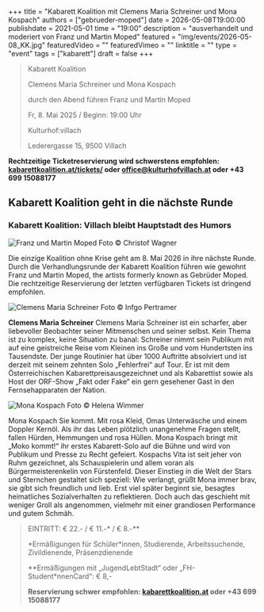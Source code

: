 +++
title = "Kabarett Koalition mit Clemens Maria Schreiner und Mona Kospach"
authors = ["gebrueder-moped"]
date = 2026-05-08T19:00:00
publishdate = 2021-05-01
time = "19:00"
description = "ausverhandelt und moderiert von Franz und Martin Moped"
featured = "img/events/2026-05-08_KK.jpg"
featuredVideo = ""
featuredVimeo = ""
linktitle = ""
type = "event"
tags = ["kabarett"]
draft = false
+++


>Kabarett Koalition
>
>Clemens Maria Schreiner und Mona Kospach
>
>durch den Abend führen Franz und Martin Moped
>
>Fr, 8. Mai 2025 / Beginn: 19:00 Uhr
>
>Kulturhof:villach
>
>Lederergasse 15, 9500 Villach

**Rechtzeitige Ticketreservierung wird schwerstens empfohlen: [kabarettkoalition.at/tickets/](https://kabarettkoalition.at/tickets/) oder office@kulturhofvillach.at oder +43 699 15088177** 

## Kabarett Koalition geht in die nächste Runde

### Kabarett Koalition: Villach bleibt Hauptstadt des Humors

![Franz und Martin Moped](/img/events/2025-03-14_Gebrueder_Moped_c_Christof_Wagner.jpg)
Foto © Christof Wagner

Die einzige Koalition ohne Krise geht am 8. Mai 2026 in ihre nächste Runde. Durch die Verhandlungsrunde der Kabarett Koalition führen wie gewohnt Franz und Martin Moped, the artists formerly known as Gebrüder Moped. Die rechtzeitige Reservierung der letzten verfügbaren Tickets ist dringend empfohlen.

![Clemens Maria Schreiner](/img/events/2026-05-08_ClemensMariaSchreiner_Foto_IngoPertramer.jpg)
Foto © Infgo Pertramer

**Clemens Maria Schreiner**
Clemens Maria Schreiner ist ein scharfer, aber liebevoller Beobachter seiner Mitmenschen und seiner selbst. Kein Thema ist zu komplex, keine Situation zu banal: Schreiner nimmt sein Publikum mit auf eine geistreiche Reise vom Kleinen ins Große und vom Hundertsten ins Tausendste. Der junge Routinier hat über 1000 Auftritte absolviert und ist derzeit mit seinem zehnten Solo „Fehlerfrei“ auf Tour. Er ist mit dem Österreichischen Kabarettpreisausgezeichnet und als Kabarettist sowie als Host der ORF-Show „Fakt oder Fake“ ein gern gesehener Gast in den Fernsehapparaten der Nation. 

![Mona Kospach](/img/events/2026-05-08_MonaKospach_Foto_HelenaWimmer.jpg)
Foto © Helena Wimmer

Mona Kospach
Sie kommt. Mit rosa Kleid, Omas Unterwäsche und einem Doppler Kernöl. Als ihr das Leben plötzlich unangenehme Fragen stellt, fallen Hürden, Hemmungen und rosa Hüllen. Mona Kospach bringt mit „Moko kommt!“ ihr erstes Kabarett-Solo auf die Bühne und wird von Publikum und Presse zu Recht gefeiert. Kospachs Vita ist seit jeher von Ruhm gezeichnet, als Schauspielerin und allem voran als Bürgermeisterenkelin von Fürstenfeld. Dieser Einstieg in die Welt der Stars und Sternchen gestaltet sich speziell: Wie verlangt, grüßt Mona immer brav, sie gibt sich freundlich und lieb. Erst viel später beginnt sie, besagtes heimatliches Sozialverhalten zu reflektieren. Doch auch das geschieht mit weniger Groll als angenommen, vielmehr mit einer grandiosen Performance und gutem Schmäh.


> EINTRITT: € 22.- / € 11.-\* / € 8.-\*\*
> 
> \*Ermäßigungen für Schüler\*innen, Studierende, Arbeitssuchende, Zivildienende, Präsenzdienende
> 
> \*\*Ermäßigungen mit „JugendLebtStadt“ oder „FH-Student\*nnenCard“: € 8,-
>
> **Reservierung schwer empfohlen: [kabarettkoalition.at](https://kabarettkoalition.at) oder +43 699 15088177**
